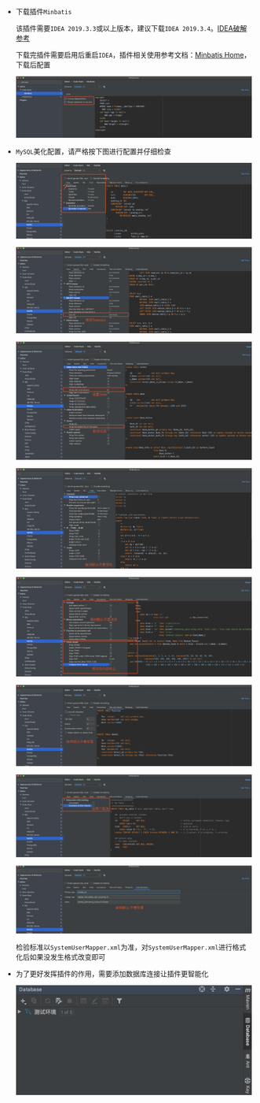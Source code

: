 - 下载插件`Minbatis`

    该插件需要`IDEA 2019.3.3`或以上版本，建议下载`IDEA 2019.3.4`。[IDEA破解参考](https://zhuanlan.zhihu.com/p/110284543)

    下载完插件需要启用后重启`IDEA`，插件相关使用参考文档：[Minbatis Home](https://minbatis.codesmagic.com/)，下载后配置

    ![image-20200321143901757](images/IDEA_SQL美化配置/image-20200321143901757.png)

- `MySQL`美化配置，请严格按下图进行配置并仔细检查

    ![image-20200320200557256](images/IDEA_SQL美化配置/image-20200320200557256.png)

    ![image-20200321032730664](images/IDEA_SQL美化配置/image-20200321032730664.png)

    ![image-20200321003519261](images/IDEA_SQL美化配置/image-20200321003519261.png)

    ![image-20200321002450601](images/IDEA_SQL美化配置/image-20200321002450601.png)

    ![image-20200321001803375](images/IDEA_SQL美化配置/image-20200321001803375.png)

    ![image-20200321001036752](images/IDEA_SQL美化配置/image-20200321001036752.png)

    ![image-20200321000935539](images/IDEA_SQL美化配置/image-20200321000935539.png)

    ![image-20200321000838846](images/IDEA_SQL美化配置/image-20200321000838846.png)

    检验标准以`SystemUserMapper.xml`为准，对`SystemUserMapper.xml`进行格式化后如果没发生格式改变即可

- 为了更好发挥插件的作用，需要添加数据库连接让插件更智能化

    ![image-20200323105456383](images/IDEA_SQL美化配置/image-20200323105456383.png)

